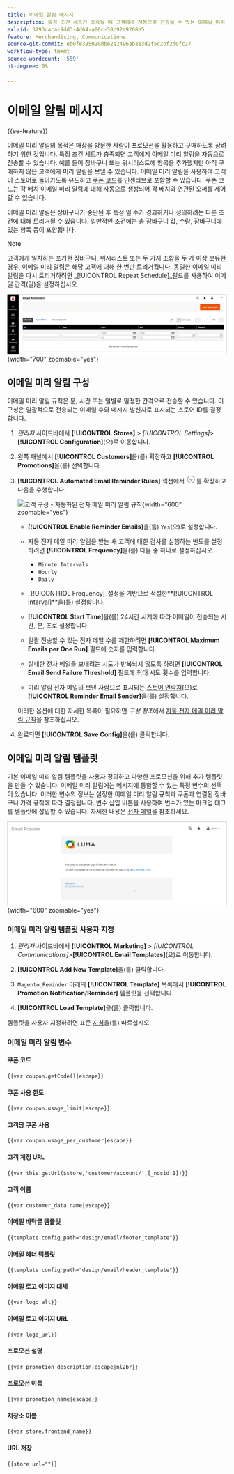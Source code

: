 ```yaml
---
title: 이메일 알림 메시지
description: 특정 조건 세트가 충족될 때 고객에게 자동으로 전송될 수 있는 이메일 미리 알림에 대해 알아봅니다.
exl-id: 3293caca-9dd3-4d64-a80c-58c92a9208e5
feature: Merchandising, Communications
source-git-commit: eb0fe395020dbe2e2496aba13d2f5c2bf2d0fc27
workflow-type: tm+mt
source-wordcount: '559'
ht-degree: 0%

---
```


# 이메일 알림 메시지

{{ee-feature}}

이메일 미리 알림의 목적은 매장을 방문한 사람이 프로모션을 활용하고 구매하도록 장려하기 위한 것입니다. 특정 조건 세트가 충족되면 고객에게 이메일 미리 알림을 자동으로 전송할 수 있습니다. 예를 들어 장바구니 또는 위시리스트에 항목을 추가했지만 아직 구매하지 않은 고객에게 미리 알림을 보낼 수 있습니다. 이메일 미리 알림을 사용하여 고객이 스토어로 돌아가도록 유도하고 [쿠폰 코드](price-rules-cart-coupon.md)를 인센티브로 포함할 수 있습니다. 쿠폰 코드는 각 배치 이메일 미리 알림에 대해 자동으로 생성되어 각 배치와 연관된 오퍼를 제어할 수 있습니다.

이메일 미리 알림은 장바구니가 중단된 후 특정 일 수가 경과하거나 정의하려는 다른 조건에 대해 트리거될 수 있습니다. 일반적인 조건에는 총 장바구니 값, 수량, 장바구니에 있는 항목 등이 포함됩니다.

>[!NOTE]
>
>고객에게 일치하는 포기한 장바구니, 위시리스트 또는 두 가지 조합을 두 개 이상 보유한 경우, 이메일 미리 알림은 해당 고객에 대해 한 번만 트리거됩니다. 동일한 이메일 미리 알림을 다시 트리거하려면 _[!UICONTROL Repeat Schedule]_필드를 사용하여 이메일 간격(일)을 설정하십시오.

![전자 메일 미리 알림](./assets/email-reminders.png){width="700" zoomable="yes"}

## 이메일 미리 알림 구성

이메일 미리 알림 규칙은 분, 시간 또는 일별로 일정한 간격으로 전송할 수 있습니다. 이 구성은 일괄적으로 전송되는 이메일 수와 메시지 발신자로 표시되는 스토어 ID를 결정합니다.

1. _관리자_ 사이드바에서 **[!UICONTROL Stores]** > _[!UICONTROL Settings]_>**[!UICONTROL Configuration]**(으)로 이동합니다.

1. 왼쪽 패널에서 **[!UICONTROL Customers]**&#x200B;을(를) 확장하고 **[!UICONTROL Promotions]**&#x200B;을(를) 선택합니다.

1. **[!UICONTROL Automated Email Reminder Rules]** 섹션에서 ![확장 선택기](../assets/icon-display-expand.png)를 확장하고 다음을 수행합니다.

   ![고객 구성 - 자동화된 전자 메일 미리 알림 규칙](../configuration-reference/customers/assets/promotions-automated-email-reminder-rules.png){width="600" zoomable="yes"}

   - **[!UICONTROL Enable Reminder Emails]**&#x200B;을(를) `Yes`(으)로 설정합니다.

   - 자동 전자 메일 미리 알림을 받는 새 고객에 대한 검사를 실행하는 빈도를 설정하려면 **[!UICONTROL Frequency]**&#x200B;을(를) 다음 중 하나로 설정하십시오.

      - `Minute Intervals`
      - `Hourly`
      - `Daily`

   - _[!UICONTROL Frequency]_설정을 기반으로 적절한&#x200B;**[!UICONTROL Interval]**을(를) 설정합니다.

   - **[!UICONTROL Start Time]**&#x200B;을(를) 24시간 시계에 따라 이메일이 전송되는 시간, 분, 초로 설정합니다.

   - 일괄 전송할 수 있는 전자 메일 수를 제한하려면 **[!UICONTROL Maximum Emails per One Run]** 필드에 숫자를 입력합니다.

   - 실패한 전자 메일을 보내려는 시도가 반복되지 않도록 하려면 **[!UICONTROL Email Send Failure Threshold]** 필드에 최대 시도 횟수를 입력합니다.

   - 미리 알림 전자 메일의 보낸 사람으로 표시되는 [스토어 연락처](../getting-started/store-details.md#store-email-addresses)(으)로 **[!UICONTROL Reminder Email Sender]**&#x200B;을(를) 설정합니다.

   이러한 옵션에 대한 자세한 목록이 필요하면 _구성 참조_&#x200B;에서 [자동 전자 메일 미리 알림 규칙](../configuration-reference/customers/promotions.md#automated-email-reminder-rules)을 참조하십시오.

1. 완료되면 **[!UICONTROL Save Config]**&#x200B;을(를) 클릭합니다.

## 이메일 미리 알림 템플릿

기본 이메일 미리 알림 템플릿을 사용자 정의하고 다양한 프로모션을 위해 추가 템플릿을 만들 수 있습니다. 이메일 미리 알림에는 메시지에 통합할 수 있는 특정 변수의 선택이 있습니다. 이러한 변수의 정보는 설정한 이메일 미리 알림 규칙과 쿠폰과 연결된 장바구니 가격 규칙에 따라 결정됩니다. 변수 삽입 버튼을 사용하여 변수가 있는 마크업 태그를 템플릿에 삽입할 수 있습니다. 자세한 내용은 [전자 메일](../systems/email-templates.md)을 참조하세요.

![전자 메일 미리 알림 미리 보기](./assets/email-reminder-preview-promotion-template.png){width="600" zoomable="yes"}

### 이메일 미리 알림 템플릿 사용자 지정

1. _관리자_ 사이드바에서 **[!UICONTROL Marketing]** > _[!UICONTROL Communications]_>**[!UICONTROL Email Templates]**(으)로 이동합니다.

1. **[!UICONTROL Add New Template]**&#x200B;을(를) 클릭합니다.

1. `Magento_Reminder` 아래의 **[!UICONTROL Template]** 목록에서 **[!UICONTROL Promotion Notification/Reminder]** 템플릿을 선택합니다.

1. **[!UICONTROL Load Template]**&#x200B;을(를) 클릭합니다.

템플릿을 사용자 지정하려면 표준 [지침](../systems/email-template-custom.md)을(를) 따르십시오.

### 이메일 미리 알림 변수

#### 쿠폰 코드

```
{{var coupon.getCode()|escape}}
```

#### 쿠폰 사용 한도

```
{{var coupon.usage_limit|escape}}
```

#### 고객당 쿠폰 사용

```
{{var coupon.usage_per_customer|escape}}
```

#### 고객 계정 URL

```
{{var this.getUrl($store,'customer/account/',[_nosid:1])}}
```

#### 고객 이름

```
{{var customer_data.name|escape}}
```

#### 이메일 바닥글 템플릿

```
{{template config_path="design/email/footer_template"}}
```

#### 이메일 헤더 템플릿

```
{{template config_path="design/email/header_template"}}
```

#### 이메일 로고 이미지 대체

```
{{var logo_alt}}
```

#### 이메일 로고 이미지 URL

```
{{var logo_url}}
```

#### 프로모션 설명

```
{{var promotion_description|escape|nl2br}}
```

#### 프로모션 이름

```
{{var promotion_name|escape}}
```

#### 저장소 이름

```
{{var store.frontend_name}}
```

#### URL 저장

```
{{store url=""}}
```
